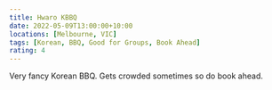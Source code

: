 ```yaml
---
title: Hwaro KBBQ
date: 2022-05-09T13:00:00+10:00
locations: [Melbourne, VIC]
tags: [Korean, BBQ, Good for Groups, Book Ahead]
rating: 4
---
```


Very fancy Korean BBQ. Gets crowded sometimes so do book ahead.